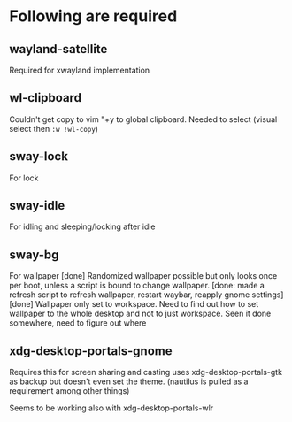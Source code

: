 # Following are required #

## wayland-satellite ##

Required for xwayland implementation

## wl-clipboard ##

Couldn't get copy to vim "+y to global clipboard.
Needed to select (visual select then `:w !wl-copy`)

## sway-lock ##

For lock

## sway-idle ##

For idling and sleeping/locking after idle

## sway-bg ##

For wallpaper
[done] Randomized wallpaper possible but only looks once per boot, unless a script is bound to change
wallpaper. [done: made a refresh script to refresh wallpaper, restart waybar, reapply gnome settings]
[done] Wallpaper only set to workspace. Need to find out how to set wallpaper to the whole desktop and
not to just workspace. Seen it done somewhere, need to figure out where

## xdg-desktop-portals-gnome ##

Requires this for screen sharing and casting 
uses xdg-desktop-portals-gtk as backup but doesn't even set the theme.
(nautilus is pulled as a requirement among other things)

Seems to be working also with xdg-desktop-portals-wlr



